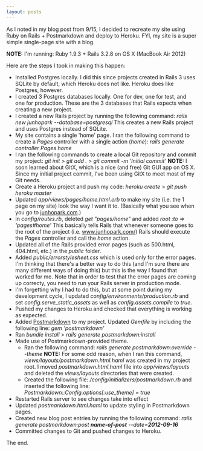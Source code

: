 ```yaml
---
layout: posts
---
```


As I noted in my blog post from 9/15, I decided to recreate my site using Ruby on Rails + Postmarkdown and deploy to Heroku.  FYI, my site is a super simple single-page site with a blog.

__NOTE:__ I'm running: Ruby 1.9.3 + Rails 3.2.8 on OS X (MacBook Air 2012)

Here are the steps I took in making this happen:

* Installed Postgres locally.  I did this since projects created in Rails 3 uses SQLite by default, which Heroku does not like.  Heroku does like Postgres, however.
* I created 3 Postgres databases locally.  One for dev, one for test, and one for production.  These are the 3 databases that Rails expects when creating a new project.
* I created a new Rails project by running the following command: _rails new junhopark --database=postgresql_ This creates a new Rails project and uses Postgres instead of SQLite.
* My site contains a single 'home' page.  I ran the following command to create a _Pages_ controller with a single action (_home_):  _rails generate controller Pages home_
* I ran the following commands to create a local Git repository and commit my project:  _git init_ > _git add ._ > _git commit -m 'Initial commit'_  __NOTE:__ I soon learned about GitX, which is a nice (and free) Git GUI app on OS X.  Since my initial project commit, I've been using GitX to meet most of my Git needs.
* Create a Heroku project and push my code:  _heroku create_ > _git push heroku master_
* Updated _app/views/pages/home.html.erb_ to make my site (i.e. the 1 page on my site) look the way I want it to. (Basically what you see when you go to [junhopark.com](http://www.junhopark.com "junhopark.com").)
* In _config/routes.rb_, deleted _get "pages/home"_ and added _root :to => 'pages#home'_  This basically tells Rails that whenever someone goes to the root of the project (i.e. www.junhopark.com/) Rails should execute the _Pages_ controller and call the _home_ action.
* Updated all of the Rails provided error pages (such as 500.html, 404.html, etc.) in the _public_ folder.
* Added _public/errorstylesheet.css_ which is used only for the error pages.  I'm thinking that there's a better way to do this (and I'm sure there are many different ways of doing this) but this is the way I found that worked for me.  Note that in order to test that the error pages are coming up correcty, you need to run your Rails server in production mode.
* I'm forgetting why I had to do this, but at some point during my development cycle, I updated _config/environments/production.rb_ and set _config.serve_static_assets_ as well as _config.assets.compile_ to _true_.
* Pushed my changes to Heroku and checked that everything is working as expected.
* Added [Postmarkdown](https://github.com/ennova/postmarkdown "Postmarkdown on GitHub") to my project.  Updated _Gemfile_ by including the following line: _gem 'postmarkdown'_
* Ran _bundle install_ > _rails generate postmarkdown:install_
* Made use of Postmarkdown-provided theme.
  * Ran the following command: _rails generate postmarkdown:override --theme_  __NOTE:__ For some odd reason, when I ran this command, _views/layouts/postmarkdown.html.haml_ was created in my project root.  I moved _postmarkdown.html.haml_ file into _app/views/layouts_ and deleted the _views/layouts_ directories that were created.
  * Created the following file: _/config/initializers/postmarkdown.rb_ and inserted the following line: _Postmarkdown::Config.options[:use_theme] = true_
* Restarted Rails server to see changes take into effect
* Updated _postmarkdown.html.haml_ to update styling in Postmarkdown pages.
* Created new blog post entries by running the following command: _rails generate postmarkdown:post __name-of-post__ --date=__2012-09-16___
* Committed changes to Git and pushed changes to Heroku.

The end.
